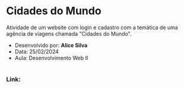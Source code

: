 # Cidades do Mundo

<p> Atividade de um website com login e cadastro com a temática de uma agência de viagens chamada "Cidades do Mundo". </p>

- Desenvolvido por: **Alice Silva** 
- Data: 25/02/2024
- Aula: Desenvolvimento Web II
  
#
### Link: 
#

